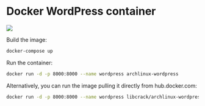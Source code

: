 # Docker WordPress container

[![](https://badge.imagelayers.io/libcrack/archlinux-wordpress:latest.svg)](https://imagelayers.io/?images=libcrack/archlinux-wordpress:latest 'libcrack/archlinux-wordpress')

Build the image:

```bash
docker-compose up
```

Run the container:

```bash
docker run -d -p 8000:8000 --name wordpress archlinux-wordpress
```

Alternatively, you can run the image pulling it directly from hub.docker.com:

```bash
docker run -d -p 8000:8000 --name wordpress libcrack/archlinux-wordpress
```

